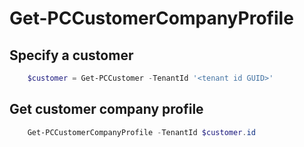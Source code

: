 # Get-PCCustomerCompanyProfile #

## Specify a customer ##

```powershell
    $customer = Get-PCCustomer -TenantId '<tenant id GUID>'
```

## Get customer company profile ##

```powershell
    Get-PCCustomerCompanyProfile -TenantId $customer.id
```
